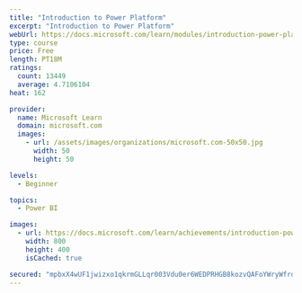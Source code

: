 ```yaml
---
title: "Introduction to Power Platform"
excerpt: "Introduction to Power Platform"
webUrl: https://docs.microsoft.com/learn/modules/introduction-power-platform/
type: course
price: Free
length: PT18M
ratings:
  count: 13449
  average: 4.7106104
heat: 162

provider:
  name: Microsoft Learn
  domain: microsoft.com
  images:
    - url: /assets/images/organizations/microsoft.com-50x50.jpg
      width: 50
      height: 50

levels:
  - Beginner

topics:
  - Power BI

images:
  - url: https://docs.microsoft.com/learn/achievements/introduction-power-platform-social.png
    width: 800
    height: 400
    isCached: true

secured: "mpbxX4wUF1jwizxo1qkrmGLLqr003Vdu0er6WEDPRHGB8kozvQAFoYWryWfrdqWqSMGCHfxPv74TyxTF56bX5/sx8KhSyJl8RYPl5/jSBID5kGC1RO5M+f0q41zch/zAhANwiHzocv+1IbUdbcSGnzXiIhKIyXrmP4bZrIweCt+kkFqkjrn1ZCHgmtb0r6GOwlJtifqpM59KstXyONNqptEi1itVWSUKXun82OaZ3rvKnNJEWUfww8kd8Alyj1qcUDoWUC1OYHz+3WsbcfdV4/r+HXerWWSGXTNOqYPILY/0MIm9wiNU5VYULo9654fpbOAMHlOXC33FztwlMW/IpBNnOuXNMrBWXP+8vBJ5QkV4p+scc8enDiXyJaygZjgys4g+4VFw3jYyS8EuEKU+l8fU8YYQhfGayv2aC+c3/UuN767z7V9eTILXX/UkqhLD;QLdtNKSCe1yw2Mv2Lv78tg=="
---
```


